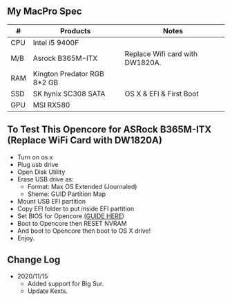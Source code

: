 ## My MacPro Spec

| #   | Products                    | Notes                           |
|-----|-----------------------------|---------------------------------|
| CPU | Intel i5 9400F              |                                 |
| M/B | Asrock B365M-ITX            | Replace Wifi card with DW1820A. |
| RAM | Kington Predator RGB 8*2 GB |                                 |
| SSD | SK hynix SC308 SATA         | OS X & EFI & First Boot         |
 GPU | MSI RX580                   |                                 |

## To Test This Opencore for ASRock B365M-ITX (Replace WiFi Card with DW1820A)

- Turn on os x
- Plug usb drive
- Open Disk Utility
- Erase USB drive as:
  - Format: Max OS Extended (Journaled)
  - Sheme: GUID Partition Map
- Mount USB EFI partition
- Copy EFI folder to put inside EFI partition
- Set BIOS for Opencore ([GUIDE HERE](https://dortania.github.io/OpenCore-Install-Guide/config.plist/coffee-lake.html#intel-bios-settings))
- Boot to Opencore then RESET NVRAM
- And boot to Opencore then boot to OS X drive!
- Enjoy.

## Change Log

- 2020/11/15
  - Added support for Big Sur.
  - Update Kexts.
